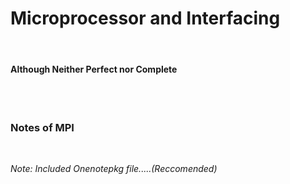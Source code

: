 # Microprocessor and Interfacing

<p align = center>
  <br /><h4>Although Neither Perfect nor Complete</h4><br />
  <br /><h3>Notes of MPI</h3><br />
</p>

*Note: Included Onenotepkg file.....(Reccomended)*
